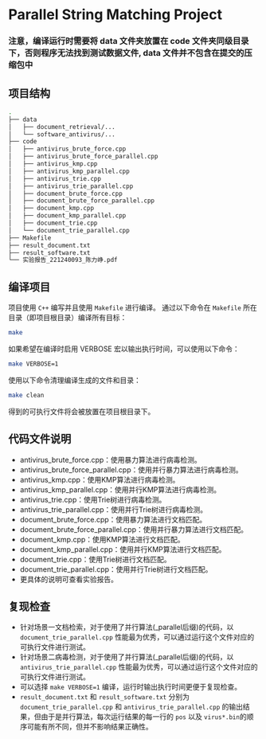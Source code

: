 # Parallel String Matching Project

### 注意，编译运行时需要将 data 文件夹放置在 code 文件夹同级目录下，否则程序无法找到测试数据文件, data 文件并不包含在提交的压缩包中

## 项目结构
```sh
.
├── data
│   ├── document_retrieval/...
│   └── software_antivirus/...
├── code
│   ├── antivirus_brute_force.cpp
│   ├── antivirus_brute_force_parallel.cpp
│   ├── antivirus_kmp.cpp
│   ├── antivirus_kmp_parallel.cpp
│   ├── antivirus_trie.cpp
│   ├── antivirus_trie_parallel.cpp
│   ├── document_brute_force.cpp
│   ├── document_brute_force_parallel.cpp
│   ├── document_kmp.cpp
│   ├── document_kmp_parallel.cpp
│   ├── document_trie.cpp
│   └── document_trie_parallel.cpp
├── Makefile
├── result_document.txt
├── result_software.txt
└── 实验报告_221240093_陈力峥.pdf
```



## 编译项目

项目使用 `C++` 编写并且使用 `Makefile` 进行编译。
通过以下命令在 `Makefile` 所在目录（即项目根目录）编译所有目标：

```sh
make
```

如果希望在编译时启用 VERBOSE 宏以输出执行时间，可以使用以下命令：

```sh
make VERBOSE=1
```

使用以下命令清理编译生成的文件和目录：
    
```sh   
make clean
```

得到的可执行文件将会被放置在项目根目录下。

## 代码文件说明
- antivirus_brute_force.cpp：使用暴力算法进行病毒检测。
- antivirus_brute_force_parallel.cpp：使用并行暴力算法进行病毒检测。
- antivirus_kmp.cpp：使用KMP算法进行病毒检测。
- antivirus_kmp_parallel.cpp：使用并行KMP算法进行病毒检测。
- antivirus_trie.cpp：使用Trie树进行病毒检测。
- antivirus_trie_parallel.cpp：使用并行Trie树进行病毒检测。
- document_brute_force.cpp：使用暴力算法进行文档匹配。
- document_brute_force_parallel.cpp：使用并行暴力算法进行文档匹配。
- document_kmp.cpp：使用KMP算法进行文档匹配。
- document_kmp_parallel.cpp：使用并行KMP算法进行文档匹配。
- document_trie.cpp：使用Trie树进行文档匹配。
- document_trie_parallel.cpp：使用并行Trie树进行文档匹配。
- 更具体的说明可查看实验报告。

## 复现检查
- 针对场景一文档检索，对于使用了并行算法(_parallel后缀)的代码，以 `document_trie_parallel.cpp` 性能最为优秀，可以通过运行这个文件对应的可执行文件进行测试。
- 针对场景二病毒检测，对于使用了并行算法(_parallel后缀)的代码，以 `antivirus_trie_parallel.cpp` 性能最为优秀，可以通过运行这个文件对应的可执行文件进行测试。
- 可以选择 `make VERBOSE=1` 编译，运行时输出执行时间更便于复现检查。
- `result_document.txt` 和 `result_software.txt` 分别为 `document_trie_parallel.cpp` 和 `antivirus_trie_parallel.cpp` 的输出结果，但由于是并行算法，每次运行结果的每一行的 `pos` 以及 `virus*.bin`的顺序可能有所不同，但并不影响结果正确性。